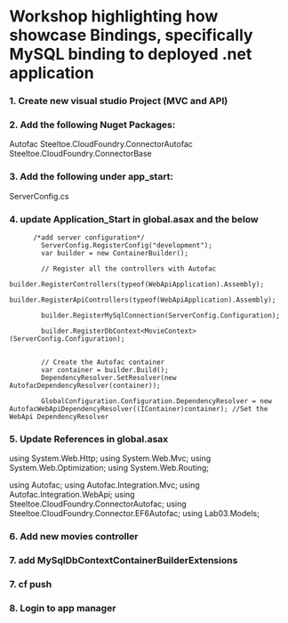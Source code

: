 # Workshop highlighting how showcase Bindings, specifically MySQL binding to deployed .net application

### 1. Create new visual studio Project (MVC and API)

### 2. Add the following Nuget Packages:
Autofac
Steeltoe.CloudFoundry.ConnectorAutofac
Steeltoe.CloudFoundry.ConnectorBase

### 3. Add the following under app_start:
ServerConfig.cs



### 4. update Application_Start in global.asax and the below

		  /*add server configuration*/
            ServerConfig.RegisterConfig("development");
            var builder = new ContainerBuilder();

            // Register all the controllers with Autofac
            builder.RegisterControllers(typeof(WebApiApplication).Assembly);
            builder.RegisterApiControllers(typeof(WebApiApplication).Assembly);
            
            builder.RegisterMySqlConnection(ServerConfig.Configuration);
            
            builder.RegisterDbContext<MovieContext>(ServerConfig.Configuration);
            
          
            // Create the Autofac container
            var container = builder.Build();
            DependencyResolver.SetResolver(new AutofacDependencyResolver(container));
            
            GlobalConfiguration.Configuration.DependencyResolver = new AutofacWebApiDependencyResolver((IContainer)container); //Set the WebApi DependencyResolver


### 5. Update References in global.asax

using System.Web.Http;
using System.Web.Mvc;
using System.Web.Optimization;
using System.Web.Routing;

using Autofac;
using Autofac.Integration.Mvc;
using Autofac.Integration.WebApi;
using Steeltoe.CloudFoundry.ConnectorAutofac;
using Steeltoe.CloudFoundry.Connector.EF6Autofac;
using Lab03.Models;

### 6. Add new movies controller

### 7. add MySqlDbContextContainerBuilderExtensions

 
### 7. cf push

### 8. Login to app manager